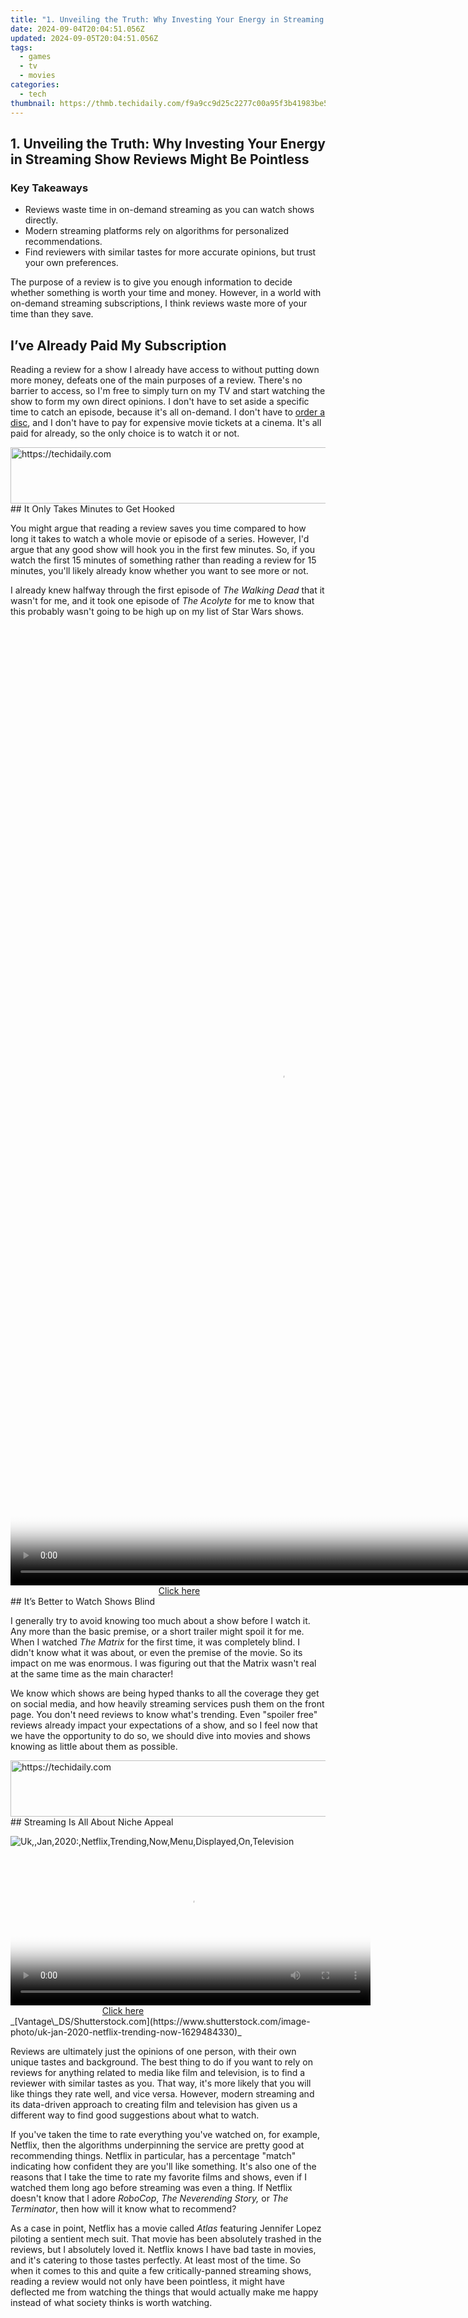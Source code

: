 ```yaml
---
title: "1. Unveiling the Truth: Why Investing Your Energy in Streaming Show Reviews Might Be Pointless"
date: 2024-09-04T20:04:51.056Z
updated: 2024-09-05T20:04:51.056Z
tags:
  - games
  - tv
  - movies
categories:
  - tech
thumbnail: https://thmb.techidaily.com/f9a9cc9d25c2277c00a95f3b41983be5b23439a73a148ad43909fb1af78cba44.jpg
---
```


## 1. Unveiling the Truth: Why Investing Your Energy in Streaming Show Reviews Might Be Pointless

### Key Takeaways

* Reviews waste time in on-demand streaming as you can watch shows directly.
* Modern streaming platforms rely on algorithms for personalized recommendations.
* Find reviewers with similar tastes for more accurate opinions, but trust your own preferences.

 The purpose of a review is to give you enough information to decide whether something is worth your time and money. However, in a world with on-demand streaming subscriptions, I think reviews waste more of your time than they save.

##  I’ve Already Paid My Subscription

 Reading a review for a show I already have access to without putting down more money, defeats one of the main purposes of a review. There's no barrier to access, so I'm free to simply turn on my TV and start watching the show to form my own direct opinions. I don't have to set aside a specific time to catch an episode, because it's all on-demand. I don't have to [order a disc](https://extra-lessons.techidaily.com/instantaneous-infiltration-of-lost-reddit-threads/), and I don't have to pay for expensive movie tickets at a cinema. It's all paid for already, so the only choice is to watch it or not.

<!-- affiliate ads begin -->
<a href="https://appsumo.8odi.net/c/5597632/2049379/7443" target="_top" id="2049379">
  <img src="//a.impactradius-go.com/display-ad/7443-2049379" border="0" alt="https://techidaily.com" width="728" height="90"/>
</a>
<img height="0" width="0" src="https://appsumo.8odi.net/i/5597632/2049379/7443" style="position:absolute;visibility:hidden;" border="0" />
<!-- affiliate ads end -->
##  It Only Takes Minutes to Get Hooked

 You might argue that reading a review saves you time compared to how long it takes to watch a whole movie or episode of a series. However, I'd argue that any good show will hook you in the first few minutes. So, if you watch the first 15 minutes of something rather than reading a review for 15 minutes, you'll likely already know whether you want to see more or not.

 I already knew halfway through the first episode of _The Walking Dead_ that it wasn't for me, and it took one episode of _The Acolyte_ for me to know that this probably wasn't going to be high up on my list of Star Wars shows.

<!-- affiliate ads begin -->
<span id="1424533">
					<video width="864" height="1536" style="cursor:pointer"
           poster="//a.impactradius-go.com/display-clicktoplayimage/1424533.png"
           onclick="if(!this.playClicked){this.play();this.setAttribute('controls',true);this.playClicked=true;}">
	   <source src="//a.impactradius-go.com/display-ad/16446-1424533">
	   <img src="//a.impactradius-go.com/display-clicktoplayimage/1424533.png" style="border: none; height: 100%; width: 100%; object-fit: contain">
	</video>
	<div style="width:540px;text-align:center"><a href="javascript:window.open(decodeURIComponent('https%3A%2F%2Flaganoo.pxf.io%2Fc%2F5597632%2F1424533%2F16446'), '_blank');void(0);">Click here</a></div>
</span>
<img height="0" width="0" src="https://imp.pxf.io/i/5597632/1424533/16446" style="position:absolute;visibility:hidden;" border="0" />
<!-- affiliate ads end -->
##  It’s Better to Watch Shows Blind

 I generally try to avoid knowing too much about a show before I watch it. Any more than the basic premise, or a short trailer might spoil it for me. When I watched _The Matrix_ for the first time, it was completely blind. I didn't know what it was about, or even the premise of the movie. So its impact on me was enormous. I was figuring out that the Matrix wasn't real at the same time as the main character!

 We know which shows are being hyped thanks to all the coverage they get on social media, and how heavily streaming services push them on the front page. You don't need reviews to know what's trending. Even "spoiler free" reviews already impact your expectations of a show, and so I feel now that we have the opportunity to do so, we should dive into movies and shows knowing as little about them as possible.

<!-- affiliate ads begin -->
<a href="https://aligracehair.sjv.io/c/5597632/1915830/19272" target="_top" id="1915830">
  <img src="//a.impactradius-go.com/display-ad/19272-1915830" border="0" alt="https://techidaily.com" width="728" height="90"/>
</a>
<img height="0" width="0" src="https://aligracehair.sjv.io/i/5597632/1915830/19272" style="position:absolute;visibility:hidden;" border="0" />
<!-- affiliate ads end -->
##  Streaming Is All About Niche Appeal

![Uk,,Jan,2020:,Netflix,Trending,Now,Menu,Displayed,On,Television](https://static1.howtogeekimages.com/wordpress/wp-content/uploads/2019/04/4225613f.jpg) 

<!-- affiliate ads begin -->
<span id="1983549">
					<video width="576" height="240" style="cursor:pointer"
           poster="//a.impactradius-go.com/display-clicktoplayimage/1983549.png"
           onclick="if(!this.playClicked){this.play();this.setAttribute('controls',true);this.playClicked=true;}">
	   <source src="//a.impactradius-go.com/display-ad/22993-1983549">
	   <img src="//a.impactradius-go.com/display-clicktoplayimage/1983549.png" style="border: none; height: 100%; width: 100%; object-fit: contain">
	</video>
	<div style="width:360px;text-align:center"><a href="javascript:window.open(decodeURIComponent('https%3A%2F%2Fhomestyler.sjv.io%2Fc%2F5597632%2F1983549%2F22993'), '_blank');void(0);">Click here</a></div>
</span>
<img height="0" width="0" src="https://imp.pxf.io/i/5597632/1983549/22993" style="position:absolute;visibility:hidden;" border="0" />
<!-- affiliate ads end -->
_[Vantage\_DS/Shutterstock.com](https://www.shutterstock.com/image-photo/uk-jan-2020-netflix-trending-now-1629484330)_

 Reviews are ultimately just the opinions of one person, with their own unique tastes and background. The best thing to do if you want to rely on reviews for anything related to media like film and television, is to find a reviewer with similar tastes as you. That way, it's more likely that you will like things they rate well, and vice versa. However, modern streaming and its data-driven approach to creating film and television has given us a different way to find good suggestions about what to watch.

 If you've taken the time to rate everything you've watched on, for example, Netflix, then the algorithms underpinning the service are pretty good at recommending things. Netflix in particular, has a percentage "match" indicating how confident they are you'll like something. It's also one of the reasons that I take the time to rate my favorite films and shows, even if I watched them long ago before streaming was even a thing. If Netflix doesn't know that I adore _RoboCop_, _The Neverending Story,_ or _The Terminator_, then how will it know what to recommend?

 As a case in point, Netflix has a movie called _Atlas_ featuring Jennifer Lopez piloting a sentient mech suit. That movie has been absolutely trashed in the reviews, but I absolutely loved it. Netflix knows I have bad taste in movies, and it's catering to those tastes perfectly. At least most of the time. So when it comes to this and quite a few critically-panned streaming shows, reading a review would not only have been pointless, it might have deflected me from watching the things that would actually make me happy instead of what society thinks is worth watching.

<ins class="adsbygoogle"
     style="display:block"
     data-ad-format="autorelaxed"
     data-ad-client="ca-pub-7571918770474297"
     data-ad-slot="1223367746"></ins>



<ins class="adsbygoogle"
     style="display:block"
     data-ad-client="ca-pub-7571918770474297"
     data-ad-slot="8358498916"
     data-ad-format="auto"
     data-full-width-responsive="true"></ins>


